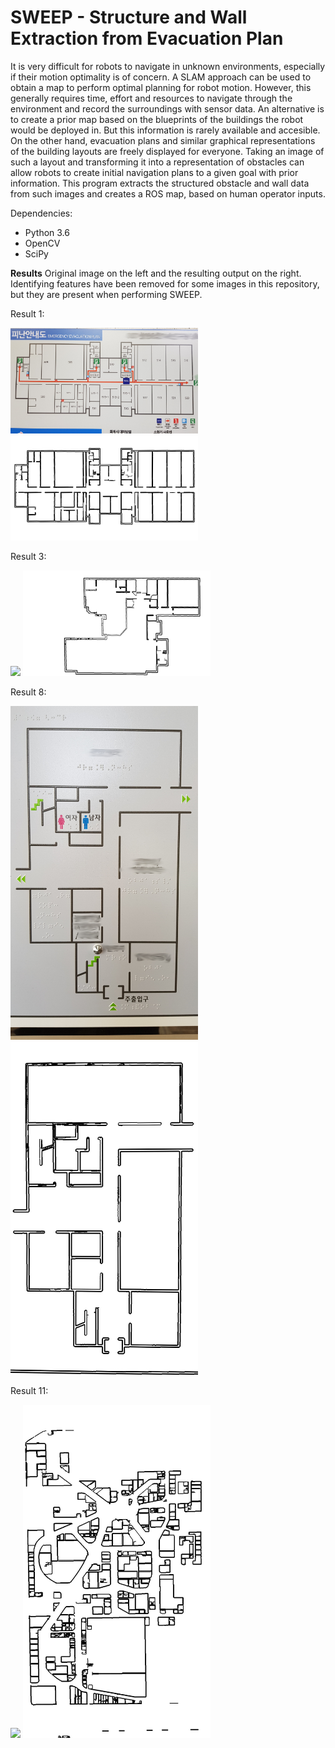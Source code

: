 # SWEEP - Structure and Wall Extraction from Evacuation Plan

It is very difficult for robots to navigate in unknown environments, especially if their motion optimality is of concern. A SLAM approach can be used to obtain a map to perform optimal planning for robot motion. However, this generally requires time, effort and resources to navigate through the environment and record the surroundings with sensor data. An alternative is to create a prior map based on the blueprints of the buildings the robot would be deployed in. But this information is rarely available and accesible. On the other hand, evacuation plans and similar graphical representations of the building layouts are freely displayed for everyone. Taking an image of such a layout and transforming it into a representation of obstacles can allow robots to create initial navigation plans to a given goal with prior information. This program extracts the structured obstacle and wall data from such images and creates a ROS map, based on human operator inputs.
 
Dependencies:
* Python 3.6
* OpenCV
* SciPy

**Results**
Original image on the left and the resulting output on the right. Identifying features have been removed for some images in this repository, but they are present when performing SWEEP.

Result 1:
<p float="left">
  <img src="https://github.com/reiniscimurs/SWEEP/blob/main/Results/f1.jpg" width="300" />
  <img src="https://github.com/reiniscimurs/SWEEP/blob/main/Results/res1.jpg" width="300" /> 
</p>

Result 3:
<p float="left">
  <img src="https://github.com/reiniscimurs/SWEEP/blob/main/Results/f3.jpg" width="300" />
  <img src="https://github.com/reiniscimurs/SWEEP/blob/main/Results/res3.jpg" width="300" /> 
</p>

Result 8:
<p float="left">
  <img src="https://github.com/reiniscimurs/SWEEP/blob/main/Results/f8.jpg" width="300" />
  <img src="https://github.com/reiniscimurs/SWEEP/blob/main/Results/res8.jpg" width="300" /> 
</p>

Result 11:
<p float="left">
  <img src="https://github.com/reiniscimurs/SWEEP/blob/main/Results/f11.jpg" width="300" />
  <img src="https://github.com/reiniscimurs/SWEEP/blob/main/Results/res11.jpg" width="300" /> 
</p>
